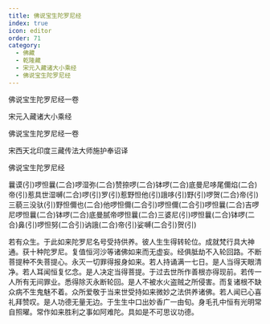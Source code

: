 ```yaml
---
title: 佛说宝生陀罗尼经
index: true
icon: editor
order: 71
category:
  - 佛藏
  - 乾隆藏
  - 宋元入藏诸大小乘经
  - 佛说宝生陀罗尼经
---
```


佛说宝生陀罗尼经一卷  

宋元入藏诸大小乘经  

佛说宝生陀罗尼经一卷  

宋西天北印度三藏传法大师施护奉诏译  

佛说宝生陀罗尼经  

曩谟(引)啰怛曩(二合)啰湿弥(二合)赞捺啰(二合)钵啰(二合)底曼尼哆尾儞焰(二合)帝(引)惹具世湿嚩(二合)啰(引)罗(引)惹野怛他(引)誐哆(引)野(引)啰贺(二合)帝(引)三藐三没驮(引)野怛儞也(二合)他啰怛儞(二合引)啰怛儞(二合引)啰怛曩(二合)吉啰尼啰怛曩(二合)钵啰(二合)底曼腻帝啰怛曩(二合)三婆尼(引)啰怛曩(二合)钵啰(二合)鼻(引)啰怛努(二合引)讷誐(二合)帝(引)娑嚩(二合引)贺(引)  

若有众生。于此如来陀罗尼名号受持供养。彼人生生得转轮位。成就梵行具大神通。获十种陀罗尼。复值恒河沙等诸佛如来而无虚妄。经俱胝劫不入轮回路。不断菩提种不失菩提心。永灭一切罪得报身如来。若人持诵满一七日。是人当得天眼清净。若人耳闻恒复忆念。是人决定当得菩提。于过去世所作善根亦得现前。若传一人所有无间罪业。悉得除灭永断轮回。是人不被水火盗贼之所侵害。而复诸根不缺众病不生鬼魅不着。众所爱敬于当来世受持如来微妙之法供养诸佛。若人闻已心喜礼拜赞叹。是人功德无量无边。于生生中口出妙香广一由旬。身毛孔中恒有光明常自照曜。常作如来胜利之事如阿难陀。具如是不可思议功德。  
